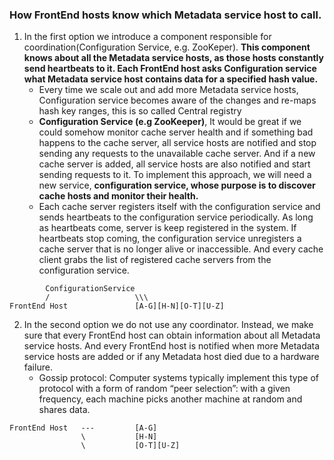 ### How FrontEnd hosts know which Metadata service host to call.

1.  In the first option we introduce a component responsible for coordination(Configuration Service, e.g. ZooKeper). **This component knows about all the Metadata service hosts, as those hosts constantly send heartbeats to it. Each FrontEnd host asks Configuration service what Metadata service host contains data for a specified hash value.**
    -   Every time we scale out and add more Metadata service hosts, Configuration service becomes aware of the changes and re-maps hash key ranges, this is so called Central registry
    - **Configuration Service (e.g ZooKeeper)**, It would be great if we could somehow monitor cache server health and if something bad happens to the cache server, all service hosts are notified and stop sending any requests to the unavailable cache server. And if a new cache server is added, all service hosts are also notified and start sending requests to it. To implement this approach, we will need a new service, **configuration service, whose purpose is to discover cache hosts and monitor their health.**
	- Each cache server registers itself with the configuration service and sends heartbeats to the configuration service periodically. As long as heartbeats come, server is keep registered in the system. If heartbeats stop coming, the configuration service unregisters a cache server that is no longer alive or inaccessible. And every cache client grabs the list of registered cache servers from the configuration service.

```
		ConfigurationService	
		/					\\\
FrontEnd Host				[A-G][H-N][O-T][U-Z]

```

2.  In the second option we do not use any coordinator. Instead, we make sure that every FrontEnd host can obtain information about all Metadata service hosts. And every FrontEnd host is notified when more Metadata service hosts are added or if any Metadata host died due to a hardware failure.
    -   Gossip protocol: Computer systems typically implement this type of protocol with a form of random “peer selection”: with a given frequency, each machine picks another machine at random and shares data.

```
FrontEnd Host	---			[A-G]
				\			[H-N]
				\			[O-T][U-Z]
```
<!--stackedit_data:
eyJoaXN0b3J5IjpbLTIwMTY0NDExMTAsNDQ1MjIwOTA2XX0=
-->